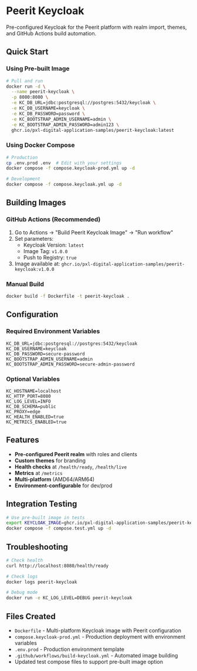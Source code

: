 # Peerit Keycloak

Pre-configured Keycloak for the Peerit platform with realm import, themes, and GitHub Actions build automation.

## Quick Start

### Using Pre-built Image

```bash
# Pull and run
docker run -d \
  --name peerit-keycloak \
  -p 8080:8080 \
  -e KC_DB_URL=jdbc:postgresql://postgres:5432/keycloak \
  -e KC_DB_USERNAME=keycloak \
  -e KC_DB_PASSWORD=password \
  -e KC_BOOTSTRAP_ADMIN_USERNAME=admin \
  -e KC_BOOTSTRAP_ADMIN_PASSWORD=admin123 \
  ghcr.io/pxl-digital-application-samples/peerit-keycloak:latest
```

### Using Docker Compose

```bash
# Production
cp .env.prod .env  # Edit with your settings
docker compose -f compose.keycloak-prod.yml up -d

# Development  
docker compose -f compose.keycloak.yml up -d
```

## Building Images

### GitHub Actions (Recommended)

1. Go to Actions → "Build Peerit Keycloak Image" → "Run workflow"
2. Set parameters:
   - Keycloak Version: `latest`
   - Image Tag: `v1.0.0`
   - Push to Registry: `true`
3. Image available at: `ghcr.io/pxl-digital-application-samples/peerit-keycloak:v1.0.0`

### Manual Build

```bash
docker build -f Dockerfile -t peerit-keycloak .
```

## Configuration

### Required Environment Variables

```env
KC_DB_URL=jdbc:postgresql://postgres:5432/keycloak
KC_DB_USERNAME=keycloak
KC_DB_PASSWORD=secure-password
KC_BOOTSTRAP_ADMIN_USERNAME=admin
KC_BOOTSTRAP_ADMIN_PASSWORD=secure-admin-password
```

### Optional Variables

```env
KC_HOSTNAME=localhost
KC_HTTP_PORT=8080
KC_LOG_LEVEL=INFO
KC_DB_SCHEMA=public
KC_PROXY=edge
KC_HEALTH_ENABLED=true
KC_METRICS_ENABLED=true
```

## Features

- **Pre-configured Peerit realm** with roles and clients
- **Custom themes** for branding
- **Health checks** at `/health/ready`, `/health/live`
- **Metrics** at `/metrics`
- **Multi-platform** (AMD64/ARM64)
- **Environment-configurable** for dev/prod

## Integration Testing

```bash
# Use pre-built image in tests
export KEYCLOAK_IMAGE=ghcr.io/pxl-digital-application-samples/peerit-keycloak:latest
docker compose -f compose.test.yml up -d
```

## Troubleshooting

```bash
# Check health
curl http://localhost:8080/health/ready

# Check logs
docker logs peerit-keycloak

# Debug mode
docker run -e KC_LOG_LEVEL=DEBUG peerit-keycloak
```

## Files Created

- `Dockerfile` - Multi-platform Keycloak image with Peerit configuration
- `compose.keycloak-prod.yml` - Production deployment with environment variables
- `.env.prod` - Production environment template
- `.github/workflows/build-keycloak.yml` - Automated image building
- Updated test compose files to support pre-built image option